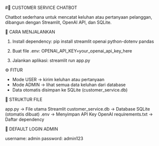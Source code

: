 #💬 CUSTOMER SERVICE CHATBOT

Chatbot sederhana untuk mencatat keluhan atau pertanyaan pelanggan, dibangun dengan Streamlit, OpenAI API, dan SQLite.


🚀 CARA MENJALANKAN

1. Install dependency:
   pip install streamlit openai python-dotenv pandas

2. Buat file .env:
   OPENAI_API_KEY=your_openai_api_key_here

3. Jalankan aplikasi:
   streamlit run app.py


⚙️ FITUR

- Mode USER → kirim keluhan atau pertanyaan
- Mode ADMIN → lihat semua data keluhan dari database
- Data otomatis disimpan ke SQLite (customer_service.db)


🧩 STRUKTUR FILE

app.py                -> File utama Streamlit
customer_service.db   -> Database SQLite (otomatis dibuat)
.env                  -> Menyimpan API Key OpenAI
requirements.txt      -> Daftar dependency


🔐 DEFAULT LOGIN ADMIN

username: admin
password: admin123
